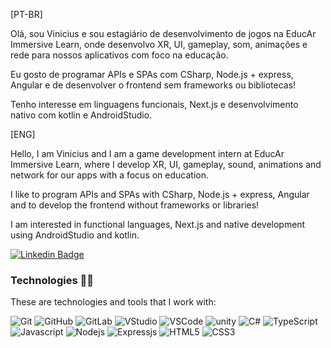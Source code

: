 [PT-BR]

Olá, sou Vinicius e sou estagiário de desenvolvimento de jogos na EducAr Immersive Learn, onde desenvolvo XR, UI, gameplay, som, animações e rede para nossos aplicativos com foco na educação. 

Eu gosto de programar APIs e SPAs com CSharp, Node.js + express, Angular e de desenvolver o frontend sem frameworks ou bibliotecas!

Tenho interesse em linguagens funcionais, Next.js e desenvolvimento nativo com kotlin e AndroidStudio.

[ENG]

Hello, I am Vinicius and I am a game development intern at EducAr Immersive Learn, where I develop XR, UI, gameplay, sound, animations and network for our apps with a focus on education. 

I like to program APIs and SPAs with CSharp, Node.js + express, Angular and to develop the frontend without frameworks or libraries!

I am interested in functional languages, Next.js and native development using AndroidStudio and kotlin.


[![Linkedin Badge](https://img.shields.io/badge/-LinkedIn-blue?style=flat-square&logo=Linkedin&logoColor=white&link=https://www.linkedin.com/in/hanashiro/)](https://www.linkedin.com/in/vinolivae/)

### Technologies 🐱‍💻

These are technologies and tools that I work with:

![Git](https://img.shields.io/badge/-Git-lightgrey?style=flat-square&logo=git)
![GitHub](https://img.shields.io/badge/-GitHub-181717?style=flat-square&logo=github)
![GitLab](https://img.shields.io/badge/-GitLab-orange?logo=gitlab)
![VStudio](https://img.shields.io/badge/-Visual%20Studio-purple?logo=visual-studio)
![VSCode](https://img.shields.io/badge/-VSCode-007ACC?style=flat-square&logo=visual-studio-code&logoColor=white)
![unity](https://img.shields.io/badge/-Unity-black?logo=unity)
![C#](https://img.shields.io/badge/-CSharp-blue?logo=c-sharp)
![TypeScript](https://img.shields.io/badge/-TypeScript-ACC?logo=typescript)
![Javascript](https://img.shields.io/badge/Javascript-fcff99?style=flat-square&logo=javascript)
![Nodejs](https://img.shields.io/badge/Node.js-9efc56?style=flat-square&logo=node.js)
![Expressjs](https://img.shields.io/badge/Express.js-black?style=flat-square&logo=Express)
![HTML5](https://img.shields.io/badge/-HTML5-E34F26?style=flat-square&logo=html5&logoColor=white)
![CSS3](https://img.shields.io/badge/-CSS3-1572B6?style=flat-square&logo=css3)
<!--[Angular](https://img.shields.io/badge/-Angular-DD0031?style=flat-square&logo=angular)
![Bootstrap](https://img.shields.io/badge/-Bootstrap-563D7C?style=flat-square&logo=bootstrap) -->

<!--
**vinolivae/vinolivae** is a ✨ _special_ ✨ repository because its `README.md` (this file) appears on your GitHub profile.

Here are some ideas to get you started:

- 🔭 I’m currently working on ...
- 🌱 I’m currently learning ...
- 👯 I’m looking to collaborate on ...
- 🤔 I’m looking for help with ...
- 💬 Ask me about ...
- 📫 How to reach me: ...
- 😄 Pronouns: ...
- ⚡ Fun fact: ...
-->
